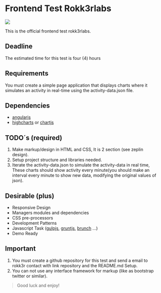 # Frontend Test Rokk3rlabs

![](https://raw.githubusercontent.com/rokk3rlabs/frontend-test/master/logo.png)

This is the official frontend test rokk3rlabs.

## Deadline

The estimated time for this test is four (4) hours

## Requirements

You must create a simple page application that displays charts where it simulates an activity in real-time using the activity-data.json file.


## Dependencies

* [angularjs]
* [highcharts] or [chartjs]


## TODO´s (required)

1. Make markup/design in HTML and CSS, It is 2 section (see zeplin design).
2. Setup project structure and libraries needed.
3. Iterate the activity-data.json to simulate the activity-data in real time, These charts should show activity every minute(you should make an interval every minute to show new data, modifying the original values of json).


## Desirable (plus)

* Responsive Design
* Managers modules and dependencies
* CSS pre-processors
* Development Patterns
* Javascript Task ([gulpjs], [gruntjs], [brunch] ...)
* Demo Ready


## Important

1. You must create a github repository for this test and send a email to rokk3r contact with link repository and the README.md Setup.
2. You can not use any interface framework for markup (like as bootstrap twitter or similar).


> Good luck and enjoy!

[angularjs]: <https://angularjs.org/>
[highcharts]: <http://www.highcharts.com/>
[chartjs]: <http://www.chartjs.org/>
[gulpjs]: <http://gulpjs.com/>
[gruntjs]: <http://gruntjs.com/>
[brunch]: <http://brunch.io/>
